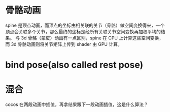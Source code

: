 # 骨骼动画
spine 是顶点动画，而顶点的坐标由相关联的关节（骨骼）做空间变换得来，一个顶点会关联多个关节，那么最终的坐标是经所有关联关节空间变换再加权平均的结果。
与 3d 骨骼（蒙皮）动画有一点区别，spine 在 CPU 上计算这些空间变换，而 3d 骨骼动画则将关节矩阵上传到 shader 由 GPU 计算。

# bind pose(also called rest pose)

# 混合
cocos 在两段动画中插值，再拿结果跟下一段动画插值，这是什么算法？  